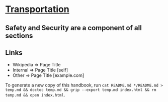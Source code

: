 # [Transportation](https://en.wikipedia.org/wiki/Transport)

<!-- START doctoc -->
<!-- END doctoc -->

## Safety and Security are a component of all sections

## Links

* Wikipedia => Page Title
* Internal => Page Title [self]
* Other => Page Title [example.com]

To generate a new copy of this handbook, run `cat README.md */README.md > temp.md && doctoc temp.md && grip --export temp.md index.html && rm temp.md && open index.html`.
